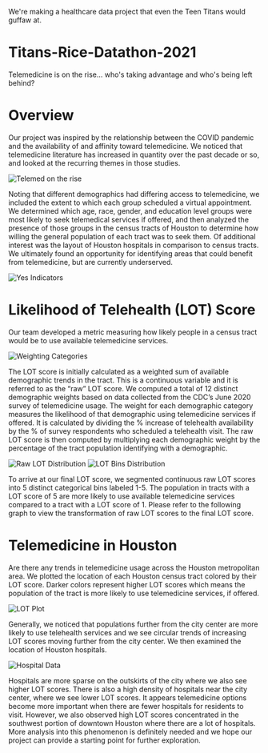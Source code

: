 We're making a healthcare data project that even the Teen Titans would guffaw at.

# Titans-Rice-Datathon-2021
Telemedicine is on the rise... who's taking advantage and who's being left behind?

# Overview

Our project was inspired by the relationship between the COVID pandemic and the availability of and affinity toward telemedicine. We noticed that telemedicine literature has increased in quantity over the past decade or so, and looked at the recurring themes in those studies.

![Telemed on the rise](figures/Telemedicine%20on%20the%20Rise.jpg) 

Noting that different demographics had differing access to telemedicine, we included the extent to which each group scheduled a virtual appointment. We determined which age, race, gender, and education level groups were most likely to seek telemedical services if offered, and then analyzed the presence of those groups in the census tracts of Houston to determine how willing the general population of each tract was to seek them. Of additional interest was the layout of Houston hospitals in comparison to census tracts. We ultimately found an opportunity for identifying areas that could benefit from telemedicine, but are currently underserved.




![Yes Indicators](figures/yes_by_indicator.png)

# Likelihood of Telehealth (LOT) Score

Our team developed a metric measuring how likely people in a census tract would be to use available telemedicine services. 

![Weighting Categories](figures/weighting_cats.PNG)


The LOT score is initially calculated as a weighted sum of available demographic trends in the tract. This is a continuous variable and it is referred to as the “raw” LOT score. We computed a total of 12 distinct demographic weights based on data collected from the CDC’s June 2020 survey of telemedicine usage. The weight for each demographic category measures the likelihood of that demographic using telemedicine services if offered. It is calculated by dividing the % increase of telehealth availability by the % of survey respondents who scheduled a telehealth visit. The raw LOT score is then computed by multiplying each demographic weight by the percentage of the tract population identifying with a demographic. 

![Raw LOT Distribution](figures/lot_dist.PNG)
![LOT Bins Distribution](figures/lot_bins.PNG)

To arrive at our final LOT score, we segmented continuous raw LOT scores into 5 distinct categorical bins labeled 1-5. The population in tracts with a LOT score of 5 are more likely to use available telemedicine services compared to a tract with a LOT score of 1. Please refer to the following graph to view the transformation of raw LOT scores to the final LOT score. 

# Telemedicine in Houston

Are there any trends in telemedicine usage across the Houston metropolitan area. We plotted the location of each Houston census tract colored by their LOT score. Darker colors represent higher LOT scores which means the population of the tract is more likely to use telemedicine services, if offered. 

![LOT Plot](figures/lot_scatter.PNG)

Generally, we noticed that populations further from the city center are more likely to use telehealth services and we see circular trends of increasing LOT scores moving further from the city center. We then examined the location of Houston hospitals.

![Hospital Data](figures/hosp_dist.PNG)

Hospitals are more sparse on the outskirts of the city where we also see higher LOT scores. There is also a high density of hospitals near the city center, where we see lower LOT scores. It appears telemedicine options become more important when there are fewer hospitals for residents to visit. However, we also observed high LOT scores concentrated in the southwest portion of downtown Houston where there are a lot of hospitals. More analysis into this phenomenon is definitely needed and we hope our project can provide a starting point for further exploration.
